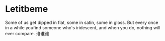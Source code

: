 # Letitbeme
Some of us get dipped in flat, some in satin, some in gloss. But every once in a while youfind someone who's iridescent, and when you do, nothing will ever compare.
谁谁谁
